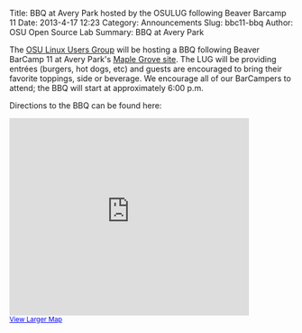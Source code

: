 Title: BBQ at Avery Park hosted by the OSULUG following Beaver Barcamp 11
Date: 2013-4-17 12:23
Category: Announcements
Slug: bbc11-bbq
Author: OSU Open Source Lab
Summary: BBQ at Avery Park

The [OSU Linux Users Group][lug] will be hosting a BBQ following Beaver BarCamp 11 at Avery Park's
[Maple Grove site][site]. The LUG will be providing entrées
(burgers, hot dogs, etc) and guests are encouraged to bring their favorite
toppings, side or beverage. We encourage all of our BarCampers to
attend; the BBQ will start at approximately 6:00 p.m. 

Directions to the BBQ can be found here:

<iframe width="425" height="350" frameborder="0" scrolling="no" marginheight="0" marginwidth="0" src="https://maps.google.com/maps?f=d&amp;source=s_d&amp;saddr=NW+25th+St&amp;daddr=Maple+Grove,+Avery+Park,+Avery+Park,+Corvallis,+OR+97333&amp;hl=en&amp;geocode=FfULqAIdq-mm-A%3BFQjcpwIdY_em-CmHfC5Bz0DAVDH2O1r5iiMtnw&amp;aq=0&amp;oq=kelley&amp;sll=44.561413,-123.276459&amp;sspn=0.013255,0.007499&amp;mra=ltm&amp;ie=UTF8&amp;t=m&amp;ll=44.562038,-123.275528&amp;spn=0.021404,0.036478&amp;z=14&amp;output=embed"></iframe><br /><small><a href="https://maps.google.com/maps?f=d&amp;source=embed&amp;saddr=NW+25th+St&amp;daddr=Maple+Grove,+Avery+Park,+Avery+Park,+Corvallis,+OR+97333&amp;hl=en&amp;geocode=FfULqAIdq-mm-A%3BFQjcpwIdY_em-CmHfC5Bz0DAVDH2O1r5iiMtnw&amp;aq=0&amp;oq=kelley&amp;sll=44.561413,-123.276459&amp;sspn=0.013255,0.007499&amp;mra=ltm&amp;ie=UTF8&amp;t=m&amp;ll=44.562038,-123.275528&amp;spn=0.021404,0.036478&amp;z=14" style="color:#0000FF;text-align:left">View Larger Map</a></small>

  [lug]: http://lug.oregonstate.edu/
  [site]: http://www.corvallisoregon.gov/modules/showdocument.aspx?documentid=5419
